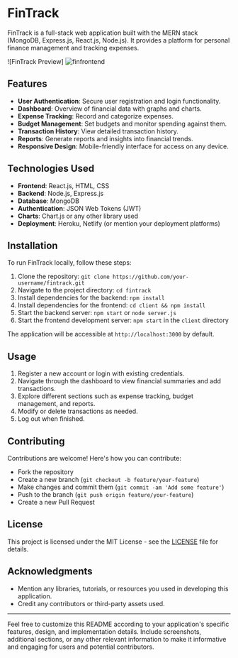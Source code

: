 # FinTrack

FinTrack is a full-stack web application built with the MERN stack (MongoDB, Express.js, React.js, Node.js). It provides a platform for personal finance management and tracking expenses.

![FinTrack Preview]
![finfrontend](https://github.com/gnamu03r/FinTrack-Personal-finance-tracker-and-money-management-platform/assets/167618914/4d2d6b72-84e5-4c14-b8fe-efffcef0adcb)


## Features

- **User Authentication**: Secure user registration and login functionality.
- **Dashboard**: Overview of financial data with graphs and charts.
- **Expense Tracking**: Record and categorize expenses.
- **Budget Management**: Set budgets and monitor spending against them.
- **Transaction History**: View detailed transaction history.
- **Reports**: Generate reports and insights into financial trends.
- **Responsive Design**: Mobile-friendly interface for access on any device.

## Technologies Used

- **Frontend**: React.js, HTML, CSS
- **Backend**: Node.js, Express.js
- **Database**: MongoDB
- **Authentication**: JSON Web Tokens (JWT)
- **Charts**: Chart.js or any other library used
- **Deployment**: Heroku, Netlify (or mention your deployment platforms)

## Installation

To run FinTrack locally, follow these steps:

1. Clone the repository: `git clone https://github.com/your-username/fintrack.git`
2. Navigate to the project directory: `cd fintrack`
3. Install dependencies for the backend: `npm install`
4. Install dependencies for the frontend: `cd client && npm install`
5. Start the backend server: `npm start` or `node server.js`
6. Start the frontend development server: `npm start` in the `client` directory

The application will be accessible at `http://localhost:3000` by default.

## Usage

1. Register a new account or login with existing credentials.
2. Navigate through the dashboard to view financial summaries and add transactions.
3. Explore different sections such as expense tracking, budget management, and reports.
4. Modify or delete transactions as needed.
5. Log out when finished.

## Contributing

Contributions are welcome! Here's how you can contribute:
- Fork the repository
- Create a new branch (`git checkout -b feature/your-feature`)
- Make changes and commit them (`git commit -am 'Add some feature'`)
- Push to the branch (`git push origin feature/your-feature`)
- Create a new Pull Request

## License

This project is licensed under the MIT License - see the [LICENSE](LICENSE) file for details.

## Acknowledgments

- Mention any libraries, tutorials, or resources you used in developing this application.
- Credit any contributors or third-party assets used.

---

Feel free to customize this README according to your application's specific features, design, and implementation details. Include screenshots, additional sections, or any other relevant information to make it informative and engaging for users and potential contributors.
